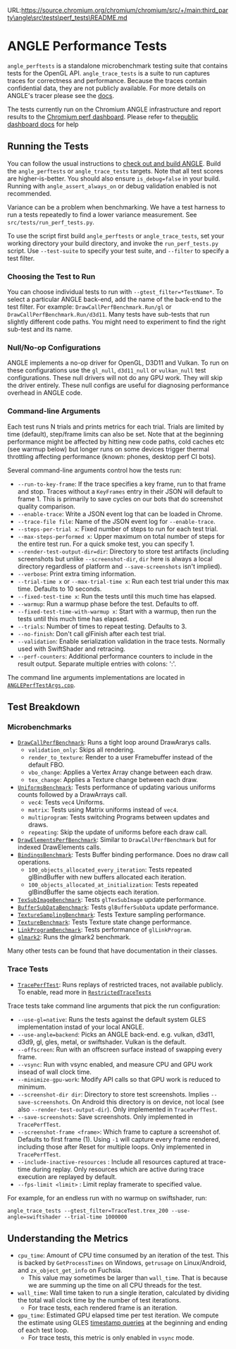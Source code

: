 URL:https://source.chromium.org/chromium/chromium/src/+/main:third_party\angle\src\tests\perf_tests\README.md
# ANGLE Performance Tests

`angle_perftests` is a standalone microbenchmark testing suite that contains
tests for the OpenGL API. `angle_trace_tests` is a suite to run captures traces for correctness and
performance. Because the traces contain confidential data, they are not publicly available. 
For more details on ANGLE's tracer please see the [docs](../restricted_traces/README.md).

The tests currently run on the Chromium ANGLE infrastructure and report
results to the [Chromium perf dashboard](https://chromeperf.appspot.com/report).
 Please refer to the[public dashboard docs][DashboardDocs] for help

[DashboardDocs]: https://chromium.googlesource.com/catapult/+/HEAD/dashboard/README.md

## Running the Tests

You can follow the usual instructions to [check out and build ANGLE](../../../doc/DevSetup.md).
 Build the `angle_perftests` or `angle_trace_tests` targets. Note that all
test scores are higher-is-better. You should also ensure `is_debug=false` in
your build. Running with `angle_assert_always_on` or debug validation enabled
is not recommended.

Variance can be a problem when benchmarking. We have a test harness to run a
tests repeatedly to find a lower variance measurement. See `src/tests/run_perf_tests.py`.

To use the script first build `angle_perftests` or `angle_trace_tests`, set
your working directory your build directory, and invoke the
`run_perf_tests.py` script. Use `--test-suite` to specify your test suite,
and `--filter` to specify a test filter.

### Choosing the Test to Run

You can choose individual tests to run with `--gtest_filter=*TestName*`. To
select a particular ANGLE back-end, add the name of the back-end to the test
filter. For example: `DrawCallPerfBenchmark.Run/gl` or
`DrawCallPerfBenchmark.Run/d3d11`. Many tests have sub-tests that run
slightly different code paths. You might need to experiment to find the right
sub-test and its name.

### Null/No-op Configurations

ANGLE implements a no-op driver for OpenGL, D3D11 and Vulkan. To run on these
configurations use the `gl_null`, `d3d11_null` or `vulkan_null` test
configurations. These null drivers will not do any GPU work. They will skip
the driver entirely. These null configs are useful for diagnosing performance
overhead in ANGLE code.

### Command-line Arguments

Each test runs N trials and prints metrics for each trial. Trials are limited by time (default), step/frame limits can also be set. Note that at the beginning performance might be affected by hitting new code paths, cold caches etc (see warmup below) but longer runs on some devices trigger thermal throttling affecting performance (known: phones, desktop perf CI bots).

Several command-line arguments control how the tests run:

* `--run-to-key-frame`: If the trace specifies a key frame, run to that frame and stop. Traces without a `KeyFrames` entry in their JSON will default to frame 1. This is primarily to save cycles on our bots that do screenshot quality comparison.
* `--enable-trace`: Write a JSON event log that can be loaded in Chrome.
* `--trace-file file`: Name of the JSON event log for `--enable-trace`.
* `--steps-per-trial x`: Fixed number of steps to run for each test trial.
* `--max-steps-performed x`: Upper maximum on total number of steps for the entire test run.  For a quick smoke test, you can specify 1.
* `--render-test-output-dir=dir`: Directory to store test artifacts (including screenshots but unlike `--screenshot-dir`, `dir` here is always a local directory regardless of platform and `--save-screenshots` isn't implied).
* `--verbose`: Print extra timing information.
* `--trial-time x` or `--max-trial-time x`: Run each test trial under this max time. Defaults to 10 seconds.
* `--fixed-test-time x`: Run the tests until this much time has elapsed.
* `--warmup`: Run a warmup phase before the test. Defaults to off.
* `--fixed-test-time-with-warmup x`: Start with a warmup, then run the tests until this much time has elapsed.
* `--trials`: Number of times to repeat testing. Defaults to 3.
* `--no-finish`: Don't call glFinish after each test trial.
* `--validation`: Enable serialization validation in the trace tests. Normally used with SwiftShader and retracing.
* `--perf-counters`: Additional performance counters to include in the result output. Separate multiple entries with colons: ':'.

The command line arguments implementations are located in [`ANGLEPerfTestArgs.cpp`](ANGLEPerfTestArgs.cpp).

## Test Breakdown

### Microbenchmarks

* [`DrawCallPerfBenchmark`](DrawCallPerf.cpp): Runs a tight loop around DrawArarys calls.
  * `validation_only`: Skips all rendering.
  * `render_to_texture`: Render to a user Framebuffer instead of the default FBO.
  * `vbo_change`: Applies a Vertex Array change between each draw.
  * `tex_change`: Applies a Texture change between each draw.
* [`UniformsBenchmark`](UniformsPerf.cpp): Tests performance of updating various uniforms counts followed by a DrawArrays call.
    * `vec4`: Tests `vec4` Uniforms.
    * `matrix`: Tests using Matrix uniforms instead of `vec4`.
    * `multiprogram`: Tests switching Programs between updates and draws.
    * `repeating`: Skip the update of uniforms before each draw call.
* [`DrawElementsPerfBenchmark`](DrawElementsPerf.cpp): Similar to `DrawCallPerfBenchmark` but for indexed DrawElements calls.
* [`BindingsBenchmark`](BindingPerf.cpp): Tests Buffer binding performance. Does no draw call operations.
    * `100_objects_allocated_every_iteration`: Tests repeated glBindBuffer with new buffers allocated each iteration.
    * `100_objects_allocated_at_initialization`: Tests repeated glBindBuffer the same objects each iteration.
* [`TexSubImageBenchmark`](TexSubImage.cpp): Tests `glTexSubImage` update performance.
* [`BufferSubDataBenchmark`](BufferSubData.cpp): Tests `glBufferSubData` update performance.
* [`TextureSamplingBenchmark`](TextureSampling.cpp): Tests Texture sampling performance.
* [`TextureBenchmark`](TexturesPerf.cpp): Tests Texture state change performance.
* [`LinkProgramBenchmark`](LinkProgramPerfTest.cpp): Tests performance of `glLinkProgram`.
* [`glmark2`](glmark2.cpp): Runs the glmark2 benchmark.

Many other tests can be found that have documentation in their classes.

### Trace Tests

* [`TracePerfTest`](TracePerfTest.cpp): Runs replays of restricted traces, not
  available publicly. To enable, read more in [`RestrictedTraceTests`](../restricted_traces/README.md)

Trace tests take command line arguments that pick the run configuration:

* `--use-gl=native`: Runs the tests against the default system GLES implementation instad of your local ANGLE.
* `--use-angle=backend`: Picks an ANGLE back-end. e.g. vulkan, d3d11, d3d9, gl, gles, metal, or swiftshader. Vulkan is the default.
* `--offscreen`: Run with an offscreen surface instead of swapping every frame.
* `--vsync`: Run with vsync enabled, and measure CPU and GPU work insead of wall clock time.
* `--minimize-gpu-work`: Modify API calls so that GPU work is reduced to minimum.
* `--screenshot-dir dir`: Directory to store test screenshots. Implies `--save-screenshots`. On Android this directory is on device, not local (see also `--render-test-output-dir`). Only implemented in `TracePerfTest`.
* `--save-screenshots`: Save screenshots. Only implemented in `TracePerfTest`.
* `--screenshot-frame <frame>`: Which frame to capture a screenshot of. Defaults to first frame (1). Using `-1` will capture every frame rendered, including those after Reset for multiple loops. Only implemented in `TracePerfTest`.
* `--include-inactive-resources` : Include all resources captured at trace-time during replay. Only resources which are active during trace execution are replayed by default.
* `--fps-limit <limit>` : Limit replay framerate to specified value.

For example, for an endless run with no warmup on swiftshader, run:

`angle_trace_tests --gtest_filter=TraceTest.trex_200 --use-angle=swiftshader --trial-time 1000000`

## Understanding the Metrics

* `cpu_time`: Amount of CPU time consumed by an iteration of the test. This is backed by
`GetProcessTimes` on Windows, `getrusage` on Linux/Android, and `zx_object_get_info` on Fuchsia.
  * This value may sometimes be larger than `wall_time`. That is because we are summing up the time
on all CPU threads for the test.
* `wall_time`: Wall time taken to run a single iteration, calculated by dividing the total wall
clock time by the number of test iterations.
  * For trace tests, each rendered frame is an iteration.
* `gpu_time`: Estimated GPU elapsed time per test iteration. We compute the estimate using GLES
[timestamp queries](https://www.khronos.org/registry/OpenGL/extensions/EXT/EXT_disjoint_timer_query.txt)
at the beginning and ending of each test loop.
  * For trace tests, this metric is only enabled in `vsync` mode.
